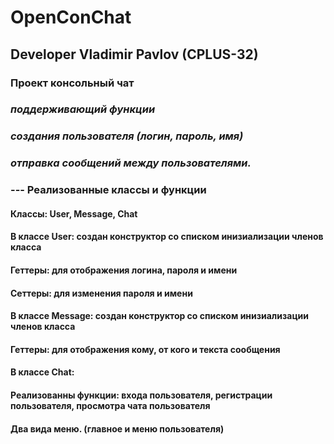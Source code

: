 # OpenConChat

## Developer Vladimir Pavlov (CPLUS-32)

### __Проект консольный чат__ 
### _поддерживающий функции_
### _создания пользователя (логин, пароль, имя)_ 
### _отправка сообщений между пользователями._

### --- Реализованные классы и функции
#### Классы: User, Message, Chat
#### В классе User: создан конструктор со списком инизиализации членов класса
#### Геттеры: для отображения логина, пароля и имени
#### Сеттеры: для изменения пароля и имени
#### В классе Message: создан конструктор со списком инизиализации членов класса
#### Геттеры: для отображения кому, от кого и текста сообщения
#### В классе Chat: 
#### Реализованны функции: входа пользователя, регистрации пользователя, просмотра чата пользователя
#### Два вида меню. (главное и меню пользователя)
